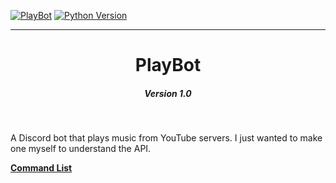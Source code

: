 [![PlayBot](https://img.shields.io/badge/PlayBot-v1.0-blueviolet)](https://tinyurl.com/PlayBotv1)
[![Python Version](https://img.shields.io/badge/Python-3.10.2-blue)](https://github.com/chaotic-braindead/PlayBot) 

*** 
<h1 align="center">PlayBot</h1>
<h5 align="center">Version 1.0</h5><br />



A Discord bot that plays music from YouTube servers. I just wanted to make one myself to understand the API.<br />



**[Command List](https://github.com/chaotic-braindead/PlayBot/blob/main/help.txt)**
